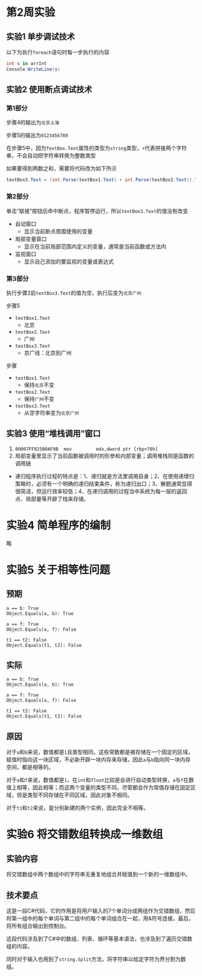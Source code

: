 # 第2周实验

## 实验1 单步调试技术

以下为执行`foreach`语句时每一步执行的内容

```csharp
int s in arrInt
Console.WriteLine(s)
```

## 实验2 使用断点调试技术

### 第1部分

步骤4的输出为`北京上海`

步骤5的输出为`0123456789`

在步骤5中，因为`TextBox.Text`属性的类型为`string`类型，`+`代表拼接两个字符串，不会自动把字符串转换为整数类型

如果要得到两数之和，需要将代码改为如下所示

```csharp
textBox3.Text = (int.Parse(textBox1.Text) + int.Parse(textBox2.Text)).ToString();
```

### 第2部分

单击“联接”按钮后命中断点，程序暂停运行，所以`textBox3.Text`的值没有改变

- 自动窗口
  - 显示当前断点周围使用的变量
- 局部变量窗口
  - 显示在当前局部范围内定义的变量，通常是当前函数或方法内
- 监视窗口
  - 显示自己添加的要监视的变量或表达式

### 第3部分

执行步骤2前`textBox3.Text`的值为空，执行后变为`北京广州`

步骤5

- `textBox1.Text`
  - 北京
- `textBox2.Text`
  - 广州
- `textBox3.Text`
  - 京广线：北京到广州

步骤

- `textBox1.Text`
  - 保持`北京`不变
- `textBox2.Text`
  - 保持`广州`不变
- `textBox3.Text`
  - 从空字符串变为`北京广州`

## 实验3 使用“堆栈调用”窗口

1. `00007FF825B0AF9B  mov         edx,dword ptr [rbp+70h]  `
2. 局部变量里显示了当前函数被调用时的形参和内部变量；调用堆栈则是函数的调用链
  - 递归程序执行过程的特点是：1、递归就是方法里调用自身；2、在使用递增归策略时，必须有一个明确的递归结束条件，称为递归出口；3、解题通常显得很简洁，但运行效率较低；4、在递归调用的过程当中系统为每一层的返回点、局部量等开辟了栈来存储。

# 实验4 简单程序的编制

略

# 实验5 关于相等性问题

## 预期

```
a == b: True
Object.Equals(a, b): True

a == f: True
Object.Equals(a, f): False

t1 == t2: False
Object.Equals(t1, t2): False
```

## 实际

```
a == b: True
Object.Equals(a, b): True

a == f: True
Object.Equals(a, f): False

t1 == t2: False
Object.Equals(t1, t2): False
```

## 原因

对于`a`和`b`来说，数值都是`1`且类型相同，这些常数都是被存储在一个固定的区域，赋值时指向这一块区域，不必新开辟一块内存来存储，因此`a`与`b`指向同一块内存空间，都是相等的。

对于`a`和`f`来说，数值都是`1`，在`int`和`float`比较是会进行自动类型转换，`a`与`f`在数值上相等，因此相等；而这两个变量的类型不同，尽管都会作为常值存储在固定区域，但是类型不同存储在不同区域，因此对象不相同。

对于`t1`和`t2`来说，是分别新建的两个实例，因此完全不相等。

# 实验6 将交错数组转换成一维数组

## 实验内容

将交错数组中两个数组中的字符串无重复地组合并赋值到一个新的一维数组中。

## 技术要点

这是一段C#代码，它的作用是将用户输入的7个单词分成两组作为交错数组，然后将第一组中的每个单词与第二组中的每个单词组合在一起，用&符号连接。最后，将所有组合输出到控制台。

这段代码涉及到了C#中的数组、列表、循环等基本语法，也涉及到了遍历交错数组的内容。

同时对于输入也用到了`string.Split`方法，将字符串以给定字符为界分割为数组。
